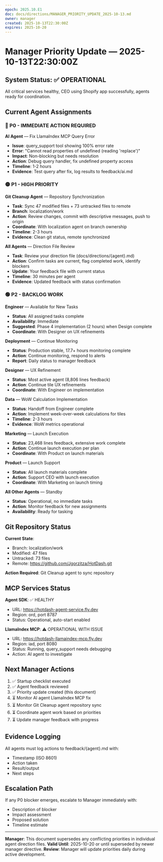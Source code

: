 ```yaml
---
epoch: 2025.10.E1
doc: docs/directions/MANAGER_PRIORITY_UPDATE_2025-10-13.md
owner: manager
created: 2025-10-13T22:30:00Z
expires: 2025-10-20
---
```


# Manager Priority Update — 2025-10-13T22:30:00Z

## System Status: ✅ OPERATIONAL

All critical services healthy, CEO using Shopify app successfully, agents ready for coordination.

## Current Agent Assignments

### 🔴 P0 - IMMEDIATE ACTION REQUIRED

**AI Agent** — Fix LlamaIndex MCP Query Error
- **Issue**: query_support tool showing 100% error rate
- **Error**: "Cannot read properties of undefined (reading 'replace')"
- **Impact**: Non-blocking but needs resolution
- **Action**: Debug query handler, fix undefined property access
- **Timeline**: 1-2 hours
- **Evidence**: Test query after fix, log results to feedback/ai.md

### 🟡 P1 - HIGH PRIORITY

**Git Cleanup Agent** — Repository Synchronization
- **Task**: Sync 47 modified files + 73 untracked files to remote
- **Branch**: localization/work
- **Action**: Review changes, commit with descriptive messages, push to origin
- **Coordinate**: With localization agent on branch ownership
- **Timeline**: 2-3 hours
- **Evidence**: Clean git status, remote synchronized

**All Agents** — Direction File Review
- **Task**: Review your direction file (docs/directions/{agent}.md)
- **Action**: Confirm tasks are current, flag completed work, identify blockers
- **Update**: Your feedback file with current status
- **Timeline**: 30 minutes per agent
- **Evidence**: Updated feedback with status confirmation

### 🟢 P2 - BACKLOG WORK

**Engineer** — Available for New Tasks
- **Status**: All assigned tasks complete
- **Availability**: Immediate
- **Suggested**: Phase 4 implementation (2 hours) when Design complete
- **Coordinate**: With Designer on UX refinements

**Deployment** — Continue Monitoring
- **Status**: Production stable, 17.7+ hours monitoring complete
- **Action**: Continue monitoring, respond to alerts
- **Report**: Daily status to manager feedback

**Designer** — UX Refinement
- **Status**: Most active agent (8,806 lines feedback)
- **Action**: Continue tile UX refinements
- **Coordinate**: With Engineer on implementation

**Data** — WoW Calculation Implementation
- **Status**: Handoff from Engineer complete
- **Action**: Implement week-over-week calculations for tiles
- **Timeline**: 2-3 hours
- **Evidence**: WoW metrics operational

**Marketing** — Launch Execution
- **Status**: 23,468 lines feedback, extensive work complete
- **Action**: Continue launch execution per plan
- **Coordinate**: With Product on launch materials

**Product** — Launch Support
- **Status**: All launch materials complete
- **Action**: Support CEO with launch execution
- **Coordinate**: With Marketing on launch timing

**All Other Agents** — Standby
- **Status**: Operational, no immediate tasks
- **Action**: Monitor feedback for new assignments
- **Availability**: Ready for tasking

## Git Repository Status

**Current State**:
- Branch: localization/work
- Modified: 47 files
- Untracked: 73 files
- Remote: https://github.com/Jgorzitza/HotDash.git

**Action Required**: Git Cleanup agent to sync repository

## MCP Services Status

**Agent SDK**: ✅ HEALTHY
- URL: https://hotdash-agent-service.fly.dev
- Region: ord, port 8787
- Status: Operational, auto-start enabled

**LlamaIndex MCP**: ⚠️ OPERATIONAL WITH ISSUE
- URL: https://hotdash-llamaindex-mcp.fly.dev
- Region: iad, port 8080
- Status: Running, query_support needs debugging
- Action: AI agent to investigate

## Next Manager Actions

1. ✅ Startup checklist executed
2. ✅ Agent feedback reviewed
3. ✅ Priority update created (this document)
4. ⏳ Monitor AI agent LlamaIndex MCP fix
5. ⏳ Monitor Git Cleanup agent repository sync
6. ⏳ Coordinate agent work based on priorities
7. ⏳ Update manager feedback with progress

## Evidence Logging

All agents must log actions to feedback/{agent}.md with:
- Timestamp (ISO 8601)
- Action taken
- Result/output
- Next steps

## Escalation Path

If any P0 blocker emerges, escalate to Manager immediately with:
- Description of blocker
- Impact assessment
- Proposed solution
- Timeline estimate

---

**Manager**: This document supersedes any conflicting priorities in individual agent direction files.
**Valid Until**: 2025-10-20 or until superseded by newer manager directive.
**Review**: Manager will update priorities daily during active development.
